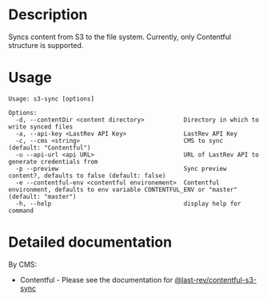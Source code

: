 # Description

Syncs content from S3 to the file system. Currently, only Contentful structure is supported.

# Usage

```text
Usage: s3-sync [options]

Options:
  -d, --contentDir <content directory>           Directory in which to write synced files
  -a, --api-key <LastRev API Key>                LastRev API Key
  -c, --cms <string>                             CMS to sync  (default: "Contentful")
  -u --api-url <api URL>                         URL of LastRev API to generate credentials from
  -p --preview                                   Sync preview content?, defaults to false (default: false)
  -e --contentful-env <contentful environement>  Contentful environment, defaults to env variable CONTENTFUL_ENV or "master" (default: "master")
  -h, --help                                     display help for command
```

# Detailed documentation

By CMS:

- Contentful - Please see the documentation for [@last-rev/contentful-s3-sync](../../../../contentful-s3-sync/README.md)

